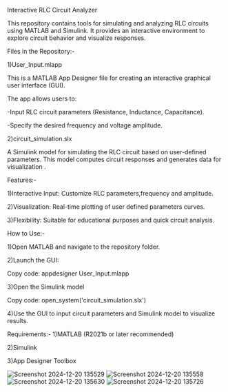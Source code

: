 Interactive RLC Circuit Analyzer

This repository contains tools for simulating and analyzing RLC circuits using MATLAB and Simulink. It provides an interactive environment to explore circuit behavior and visualize responses.

Files in the Repository:-

1)User_Input.mlapp

This is a MATLAB App Designer file for creating an interactive graphical user interface (GUI). 

The app allows users to:

-Input RLC circuit parameters (Resistance, Inductance, Capacitance).

-Specify the desired frequency and voltage amplitude.

2)circuit_simulation.slx

A Simulink model for simulating the RLC circuit based on user-defined parameters. This model computes circuit responses and generates data for visualization .

Features:-

1)Interactive Input: Customize RLC parameters,frequency and amplitude.

2)Visualization: Real-time plotting of user defined parameters  curves.

3)Flexibility: Suitable for educational purposes and quick circuit analysis.

How to Use:-

1)Open MATLAB and navigate to the repository folder.

2)Launch the GUI:

Copy code:
appdesigner User_Input.mlapp

3)Open the Simulink model

Copy code:
open_system('circuit_simulation.slx')

4)Use the GUI to input circuit parameters and Simulink model to visualize results.

Requirements:-
1)MATLAB (R2021b or later recommended)

2)Simulink

3)App Designer Toolbox

![Screenshot 2024-12-20 135529](https://github.com/user-attachments/assets/bbb16c28-6469-469c-a317-6b38b2876e11)
![Screenshot 2024-12-20 135558](https://github.com/user-attachments/assets/e0ef498a-87bb-4671-b7a6-c43de384d451)
![Screenshot 2024-12-20 135630](https://github.com/user-attachments/assets/fcb529ac-ecb6-41e8-aef6-fb8174d72803)
![Screenshot 2024-12-20 135726](https://github.com/user-attachments/assets/4e1308c2-d6b1-4d06-855f-c8c2f1407b0e)










